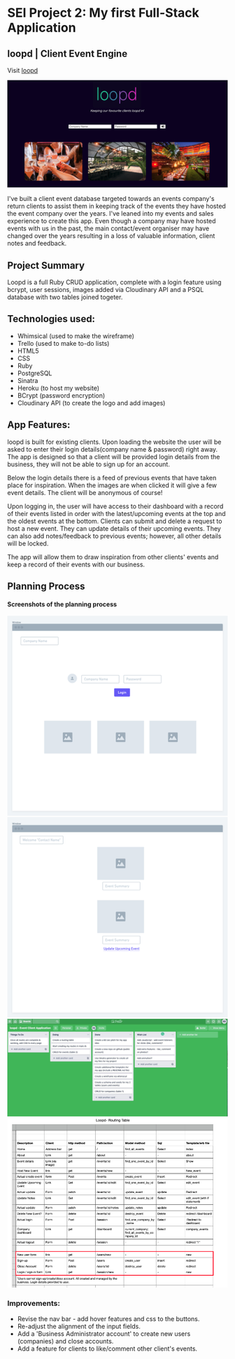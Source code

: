 # SEI Project 2: My first Full-Stack Application
## loopd | Client Event Engine

Visit <a href="https://boiling-temple-92123.herokuapp.com/">loopd</a>

<img src="https://github.com/erineagloria/project_2/blob/master/Loopd%20Final%20Design.png?raw=true" alt="loopd-final-design">
 
I've built a client event database targeted towards an events company's return clients to assist them in keeping track of the events they have hosted the event company over the years. I've leaned into my events and sales experience to create this app. Even though a company may have hosted events with us in the past, the main contact/event organiser may have changed over the years resulting in a loss of valuable information, client notes and feedback. 

## Project Summary 

Loopd is a full Ruby CRUD application, complete with a login feature using bcrypt, user sessions, images added via Cloudinary API and a PSQL database with two tables joined togeter. 

## Technologies used:
* Whimsical (used to make the wireframe)
* Trello (used to make to-do lists)
* HTML5
* CSS
* Ruby
* PostgreSQL
* Sinatra
* Heroku (to host my website)
* BCrypt (password encryption)
* Cloudinary API (to create the logo and add images)

## App Features:

loopd is built for existing clients. Upon loading the website the user will be asked to enter their login details(company name & password) right away. The app is designed so that a client will be provided login details from the business, they will not be able to sign up for an account. 

Below the login details there is a feed of previous events that have taken place for inspiration. When the images are when clicked it will give a few event details. The client will be anonymous of course!

Upon logging in, the user will have access to their dashboard with a record of their events listed in order with the latest/upcoming events at the top and the oldest events at the bottom. Clients can submit and delete a request to host a new event. They can update details of their upcoming events. They can also add notes/feedback to previous events; however, all other details will be locked. 

The app will allow them to draw inspiration from other clients' events and keep a record of their events with our business. 

## Planning Process

#### Screenshots of the planning process

<img src="https://raw.githubusercontent.com/erineagloria/project_2/master/wireframes/Wireframe%20-%20Home%20Page%3ALogin.png" alt="home-page-design">

<img src="https://github.com/erineagloria/project_2/blob/master/wireframes/Wireframe%20-%20Client%20Event%20Details.png?raw=true" alt="company-page-design">

<img src="https://github.com/erineagloria/project_2/blob/master/wireframes/Trello%20-%20To%20Do%20List.jpg?raw=true" alt="to-do-list">

<img src="https://github.com/erineagloria/project_2/blob/master/Loopd%20Routing%20Table.png?raw=true" alt="routing-table">

### Improvements:
* Revise the nav bar - add hover features and css to the buttons.
* Re-adjust the alignment of the input fields. 
* Add a 'Business Administrator account' to create new users (companies) and close accounts. 
* Add a feature for clients to like/comment other client's events.
